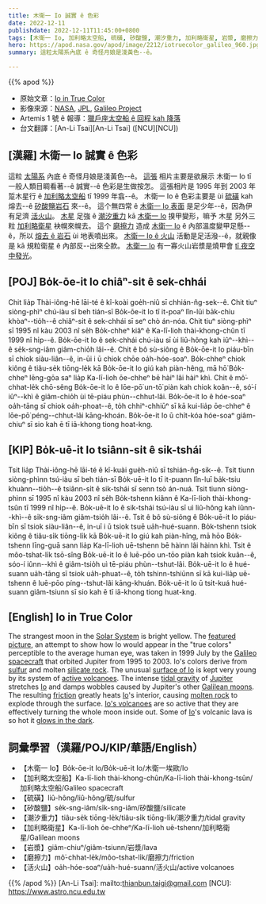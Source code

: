 ```yaml
---
title: 木衛一 Io 誠實 ê 色彩
date: 2022-12-11
publishdate: 2022-12-11T11:45:00+0800
tags: [木衛一 Io, 加利略太空船, 硫磺, 矽酸鹽, 潮汐重力, 加利略衛星, 岩漿, 磨擦力, 活火山]
hero: https://apod.nasa.gov/apod/image/2212/iotruecolor_galileo_960.jpg
summary: 這粒太陽系內底 ê 奇怪月娘是淺黃色--ê。

---
```


{{% apod %}}

- 原始文章：[Io in True Color](https://apod.nasa.gov/apod/ap221211.html)
- 影像來源：[NASA](https://www.nasa.gov/), [JPL](https://www.jpl.nasa.gov/), [Galileo Project](https://solarsystem.nasa.gov/missions/galileo/overview/)
- Artemis 1 號 ê 報導：[獵戶座太空船 ê 回程 kah 降落](https://www.nasa.gov/nasalive)
- 台文翻譯：[An-Li Tsai][An-Li Tsai] ([NCU][NCU])

## [漢羅] 木衛一 Io 誠實 ê 色彩
這粒 [太陽系][Solar System] 內底 ê 奇怪月娘是淺黃色--ê。
[這張][featured picture] 相片主要是欲展示 木衛一 Io tī 一般人類目睭看著--ê 誠實--ê 色彩是生做按怎。
這張相片是 1995 年到 2003 年 踅木星行 ê [加利略太空船][Galileo spacecraft] tī 1999 年翕--ê。
木衛一 Io ê 色彩主要是 ùi [硫磺][sulfur] kah 熔去--ê [矽酸鹽岩石][silicate rock] 來--ê。
這个無四常 ê [木衛一 Io 表面][surface of Io] 是足少年--ê，因為伊有足濟 [活火山][active volcanoes]。
[木星][Jupiter] 足強 ê [潮汐重力][tidal gravity] kā [木衛一 Io][Io 1] 搝甲變形，嘛予 木星 另外三粒 [加利略衛星][Galilean moons] 袂幌來幌去。
這个 [磨擦力][friction] 造成 [木衛一 Io][Io 2] ê 內部溫度變甲足懸--ê，所以 [熔去 ê 岩石][molten rock] ùi 地表噴出來。
[木衛一 Io ê 火山][Io's volcanoes] 活動是足活潑--ê，就親像是 kā 規粒衛星 ê 內部反--出來仝款。
[木衛一 Io][Io 3] 有一寡火山岩漿是燒甲會 [tī 夜空中發光][glows in the dark]。

## [POJ] Bo̍k-ōe-it Io chiâⁿ-si̍t ê sek-chhái
Chit lia̍p Thài-iông-hē lāi-té ê kî-koài goe̍h-niû sī chhián-n̂g-sek--ê.
Chit tiuⁿ siòng-phìⁿ chú-iàu sī beh tián-sī Bo̍k-ōe-it Io tī it-poaⁿ lîn-lūi ba̍k-chiu khòaⁿ--tio̍h--ê chiâⁿ-si̍t ê sek-chhái sī seⁿ chò án-nóa.
Chit tiuⁿ siòng-phìⁿ sī 1995 nî kàu 2003 nî se̍h Bo̍k-chheⁿ kiâⁿ ê Ka-lī-lioh thài-khong-chûn tī 1999 nî hi̍p--ê.
Bo̍k-ōe-it Io ê sek-chhái chú-iàu sī ùi liû-hông kah iûⁿ--khì--ê se̍k-sng-iâm giâm-chio̍h lâi--ê.
Chit ê bô sù-siông ê Bo̍k-ōe-it Io piáu-bīn sī chiok siàu-liân--ê, in-ūi i ū chiok chōe oa̍h-hóe-soaⁿ.
Bo̍k-chheⁿ chiok kiông ê tiâu-se̍k tiōng-le̍k kā Bo̍k-ōe-it Io giú kah piàn-hêng, mā hō͘ Bo̍k-chheⁿ lēng-gōa saⁿ lia̍p Ka-lī-lioh ōe-chheⁿ bē hàiⁿ lâi hàiⁿ khì.
Chit ê mô͘-chhat-le̍k chō-sêng Bo̍k-ōe-it Io ê lōe-pō͘ un-tō͘ piàn kah chiok koân--ê, só͘-í iûⁿ--khì ê giâm-chio̍h ùi tē-piáu phùn--chhut-lâi.
Bo̍k-ōe-it Io ê hóe-soaⁿ oa̍h-tāng sī chiok oa̍h-phoat--ê, to̍h chhiⁿ-chhiūⁿ sī kā kui-lia̍p ōe-chheⁿ ê lōe-pō͘ péng--chhut-lâi kāng-khoán.
Bo̍k-ōe-it Io ū chi̍t-kóa hóe-soaⁿ giâm-chiuⁿ sī sio kah ē tī iā-khong tiong hoat-kng.

## [KIP] Bo̍k-uē-it Io tsiânn-si̍t ê sik-tshái
Tsit lia̍p Thài-iông-hē lāi-té ê kî-kuài gue̍h-niû sī tshián-n̂g-sik--ê.
Tsit tiunn siòng-phìnn tsú-iàu sī beh tián-sī Bo̍k-uē-it Io tī it-puann lîn-luī ba̍k-tsiu khuànn--tio̍h--ê tsiânn-si̍t ê sik-tshái sī senn tsò án-nuá.
Tsit tiunn siòng-phìnn sī 1995 nî kàu 2003 nî se̍h Bo̍k-tshenn kiânn ê Ka-lī-lioh thài-khong-tsûn tī 1999 nî hi̍p--ê.
Bo̍k-uē-it Io ê sik-tshái tsú-iàu sī uì liû-hông kah iûnn--khì--ê si̍k-sng-iâm giâm-tsio̍h lâi--ê.
Tsit ê bô sù-siông ê Bo̍k-uē-it Io piáu-bīn sī tsiok siàu-liân--ê, in-uī i ū tsiok tsuē ua̍h-hué-suann.
Bo̍k-tshenn tsiok kiông ê tiâu-si̍k tiōng-li̍k kā Bo̍k-uē-it Io giú kah piàn-hîng, mā hōo Bo̍k-tshenn līng-guā sann lia̍p Ka-lī-lioh uē-tshenn bē hàinn lâi hàinn khì.
Tsit ê môo-tshat-li̍k tsō-sîng Bo̍k-uē-it Io ê luē-pōo un-tōo piàn kah tsiok kuân--ê, sóo-í iûnn--khì ê giâm-tsio̍h uì tē-piáu phùn--tshut-lâi.
Bo̍k-uē-it Io ê hué-suann ua̍h-tāng sī tsiok ua̍h-phuat--ê, to̍h tshinn-tshiūnn sī kā kui-lia̍p uē-tshenn ê luē-pōo píng--tshut-lâi kāng-khuán.
Bo̍k-uē-it Io ū tsi̍t-kuá hué-suann giâm-tsiunn sī sio kah ē tī iā-khong tiong huat-kng.


## [English] Io in True Color
The strangest moon in the [Solar System][Solar System] is bright yellow.
The [featured picture][featured picture], an attempt to show how Io would appear in the "true colors" perceptible to the average human eye, was taken in 1999 July by the [Galileo spacecraft][Galileo spacecraft] that orbited Jupiter from 1995 to 2003.
Io's colors derive from [sulfur][sulfur] and molten [silicate rock][silicate rock].
The unusual [surface of Io][surface of Io] is kept very young by its system of [active volcanoes][active volcanoes].
The intense [tidal gravity][tidal gravity] of [Jupiter][Jupiter] stretches [Io][Io 1] and damps wobbles caused by Jupiter's other [Galilean moons][Galilean moons].
The resulting [friction][friction] greatly heats [Io][Io 2]'s interior, causing [molten rock][molten rock] to explode through the surface.
[Io's volcanoes][Io's volcanoes] are so active that they are effectively turning the whole moon inside out.
Some of [Io][Io 3]'s volcanic lava is so hot it [glows in the dark][glows in the dark].

      
## 詞彙學習（漢羅/POJ/KIP/華語/English）
- 【木衛一 Io】Bo̍k-ōe-it Io/Bo̍k-uē-it Io/木衛一埃歐/Io
- 【加利略太空船】Ka-lī-lioh thài-khong-chûn/Ka-lī-lioh thài-khong-tsûn/加利略太空船/Galileo spacecraft
- 【硫磺】liû-hông/liû-hông/硫/sulfur
- 【矽酸鹽】se̍k-sng-iâm/si̍k-sng-iâm/矽酸鹽/silicate
- 【潮汐重力】tiâu-se̍k tiōng-le̍k/tiâu-si̍k tiōng-li̍k/潮汐重力/tidal gravity
- 【加利略衛星】Ka-lī-lioh ōe-chheⁿ/Ka-lī-lioh uē-tshenn/加利略衛星/Galilean moons
- 【岩漿】giâm-chiuⁿ/giâm-tsiunn/岩漿/lava
- 【磨擦力】mô͘-chhat-le̍k/môo-tshat-li̍k/磨擦力/friction
- 【活火山】oa̍h-hóe-soaⁿ/ua̍h-hué-suann/活火山/active volcanoes


{{% /apod %}}
[An-Li Tsai]: mailto:thianbun.taigi@gmail.com
[NCU]: https://www.astro.ncu.edu.tw

[copyright]: https://apod.nasa.gov/apod/fap/lib/about_apod.html#srapply
[License]: https://creativecommons.org/licenses/by/2.0/

[Solar System]:https://solarsystem.nasa.gov/solar-system/our-solar-system/in-depth/
[featured picture]:https://photojournal.jpl.nasa.gov/catalog/PIA02308
[Galileo spacecraft]:https://en.wikipedia.org/wiki/Galileo_(spacecraft)
[sulfur]:http://periodic.lanl.gov/16.shtml
[silicate rock]:https://en.wikipedia.org/wiki/Silicate_mineral
[surface of Io]:https://solarsystem.nasa.gov/moons/jupiter-moons/io/in-depth/#otp_surface
[active volcanoes]:https://apod.nasa.gov/apod/ap960805.html
[tidal gravity]:https://en.wikipedia.org/wiki/Tidal_force
[Jupiter]:https://solarsystem.nasa.gov/planets/jupiter/in-depth/
[Io 1]:https://youtu.be/GkfDnIQsEXs
[Galilean moons]:https://apod.nasa.gov/apod/ap001118.html
[friction]:https://en.wikipedia.org/wiki/Friction
[Io 2]:http://en.wikipedia.org/wiki/Io_%28moon%29
[molten rock]:https://apod.nasa.gov/apod/ap070918.html
[Io's volcanoes]:http://www.youtube.com/watch?v=GdkOngxCqQo
[Io 3]:https://apod.nasa.gov/apod/ap070211.html
[glows in the dark]:https://ui.adsabs.harvard.edu/abs/1998Icar..135..181M/abstract


